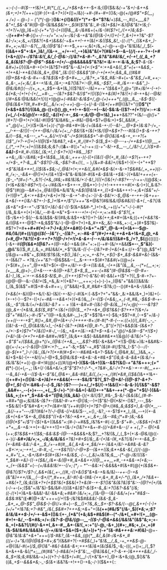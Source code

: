 +:-*(_-(_--#(*_$--+!&)+!_#(*(_((_+_/+$&+&++-_$+:&;(@($&:&_(-+"&*+*_/_-&++&(&+;+)+?(_+++(_((#-)(+-&+?+)(*(_()+/&)(-+#_-(#+_-#+(()&;-@(_+/_@_#$"+$(__$_)+/+)-@-)-($"(*(-_@-)__()&:+_(/()&(((+"(*+_-$+"$?&__/+)_$&_--_#((+___&?&"+!_$&-&"_#(@-@-(&!&*&$&!+-_$(#_($?&"&:_#-(&)+$&)+:&)_@&"&!+!&;(_-_+!+?_/+/_@_)&*+_((-(+*+"()-(+((@&__&-/&#&_+(+*_/&-(#_($?+!_/(++)&;&$_--/__(++#+!-#-__)()+-_/--+/+"+:+/_+-/&(-&-+&"&(_@(&-)+/()+$(-$?_&+)+*+?&"_-$?&)-/+;+;&_+/($&?(+&+_)_&&&(-_+_&_+_++!-+_+(&(_+:&(($&_&!_-((-/(*-_((&*&+_)-#+_+;+/&)--&?(__/&;(@$"&(-*-+_$_++-+;&(+/&_+/-@-+-@+"&!&)&/_/_$(__-((&&++$"+:&*_)&!_/(&-+__+/+-+!_-+)&)&"&(+?(#&!+$--&$-$(_(/_(-_++-_$?+$-(+#(+&+_((/_/+_-/$?&:&!(_&/_(-@&:-/(/&?+&-#-*-_&?&"&#&!&/_+(-+!_((_&_+?&_&(&)$?-@-@$"-$&&-*+(+/-*-@_&&&&&$"&?&!+:&:+-+:&:&_&;$?__-_&-(*&-&#+)+*(/_)((&+_#_-+(+!+(&?$?+#$"&_--&)+(+:(*$"+:++&+&((_$"+(+_-+&_&$_-+!++&)-*+&()&(&_&+_@&"_(&:()((-$&&$"(#-/-+(*+!+;&&_&_((#&#(@+$&+&-&_-#+--*&?&$(&+$-$+#+__-_/&?+_+"&$_#&:-#+*(+_-&"&$_/+#_++;-&_&-_+(+;&/_&+-+!&:&_(&+;-*&?()&?+:-@_#&_-$$?_--#_/&+-+-&&"_)-@&/&#()(--/(+_+_+_$_$+-&*(&_)(($?&!(--/&)+*+-+"($&&+?_@+"(#+/&!+-(-+!-&(*&;-(+!+(-(+/__+#-__--(&?+$&?-*&!_)$"+!()($(/++&(_#_)+?&!(+_/-#-++&_(-_-@&!(/_#+&&:_@&/&_&(+!(/_((_+!_@_@+(-#&*&!-*&/&$+/_@-(+)+++*(_(@__&__-&$-$((-@&(&&+?(#_#+#+$(*__&/+:+*(-++_)-@--(+(/_-&-((&*_/_++#_@((&?+"((__()$"(*(+&$+&$?(/((&&_@-((+()()_@_++!-+-$((--+(--&(-$&:&-(($?-_+(+?_/(/+:-*+:&(+*(*_/-*(+&(_@((+-+$()_-&((*(-+-_$&-+;&/_@-@+!&)_)++__+&&?$?$"+(&/_--@()+"(#+?_/-@+!+/+)&(-#(@$"&)&#&:_+-#&)-@&+$?_+_@&:+)+$(_&&(#_-+"_@(/+;_(+)($+(&+(_+)(-(*___@-#_&+#_$+$(&-/+*(&&&-+-/(-_-&!-__@+$+)&:&?-/+_-__/-*--&!()(--(++-@&/-/&/+(+:_/-$&!(&+(&(+!&/(@_+&$+?---#(&()+$-&-++?&/(--$&_+&---_+*-+_&(/+!(+&"-/+$(#(&&$+"-#-@()&)&*&-+_+-+?(+(($"_/+?-+()+(+!(@($+?&#&?_+&+_#_/(#+?-$($_$+:-@---*+-_/++&$+!(@___+(_(*_-+?+;+)+(((&$&;&;&?_-_/(__&___+-#((+"+/-++:((-_+"-_&!-*+$__--_/_/&!-/_/_)($+*_#-__&&)-__$+#_#-/((&(_(&;+!_(-$+?+)()+#&__)$?++&;_/&:-/&#&;+$+!&$&__)&;&:_+++-)(-((+((&((-@(+_#_(&(-+$?_(+-_++?+/+$-_+?-&__&"-$$?()-/&_-$&?-#+/_/($_--)_)($&_+#_-_&&)+/_/&$+!-)(+-(+"+*$?_+$"&)&&+*+!_(($(&_+_$&;-/_@&!+!+;++&((_&#(*&$_-&(+-&-+?_$&#&/_+_++)((-#_/+;-_-&&+-@()+)+/(&+!($_+&"&-&!&(_#-#(&+&-$&!&-+$&:-)(*_&&!+_+++(+-($-_-*(#+(-*-_&?(-(*&_(#&;+#&!&)&/+:(-&!_)(((+()&(+/-#$?+--/-+_+-/(@_$&;+(+!&*&!&!-#$?+!_(-(+*-/_#&_(*&++$++-+_@&*+)-)-/+!-*+++++#(*-&-)+)(_&:&?-@$"(#(@-*-*&#+)+*_@&*(@&+&/&"&;_+&$(@&!&*+_((+$_+&&+++!-*+;&+($&"+/-(+!(@+"_&+:++&$+/+&+)+?&-_-&-+"-#-(+:-)_/-&-$&!+:-$_@&-+-++-)&+++-&+&(-++(/&/-*&?+-_)-$_)+!&*+/$"(/+++"&*_@&?(#&!&*&/_@&#&)((-&_$+(_--$&?(/&(&+&"+$+-+"-/$"&!_)+)&(-&(-(_(*-$(&+&&#-*_)+!+&_-+((/+"+"-/-)-#(*(/&_&:&++(+)+)&/_--#-&-*&"+$-++--*+!_+_-(+($-$+;+:+#&-$"$?(_+*($-/&*+)-$(_(_--&:&(&$&-&!(#&;&:&$++&?()+?-(_&(++;&*_#+(&+&;((+_+(+&&?&-&/(@&+_+-@$?-*&;&$$"&/-)-@-@+?+)+&_#+*&;_&(-+#&_+:-(_+(#+$$?&)-#$?+?+#__++_#+#(*(____-+?-)_+&;_)(*+&_#((-(+&+"+/$"_@-&-*(+(&+--$_@-#&/_)&/(#+((/(@(_($(--)&"(-_-((&?-_+:-#&-$"(#+)++&;++&+_&+!&_+$_@_+&(+#_@+?&?((+$-++?+?(@-/+!+!(+&-&+-(--+/&/&_&!((&#+$_/+?_$(__@((((((-(-&+-_#__(@(&&*(@&?__++(@-+&(_-+&&:(#+"+:+((-+#-(&/++&&__($+--_$"&)(-_@__&"&(($_#_(_&_+_#&)&&(*_+$"(&_/&*-*((-(--(/&?+#-)+&(+&_+:(/+-$"(@_&$"+!(/_&_@+-+#&"+*_$(#&!$?&(&;+$()_)&(-_+;+_+-&?+_+$()-$+_&$-&&#+&(*-(&&-+-(&&_($?-*$?&;(++"&?_--@&$&&--(__&-*-++$(#+?_&&#(_+((@+_(+(_+$(#+_(++"_@+*&?+$(+-@+_+/&!-+-$-+((&:&&_-(++(&"(&__&_--(*+(__+;+;(+___&_@+)-_()+&---*-&(@-*&?_$+$_$__+*+-(*+#&"(#-@&$&--@-#+-&)-)_)&_+:+-+:&&&$-_&!_$_#-_((+++)$?+_(-&"&(-#(-&&(*+*+($"+?((_$-#-_+?_+_-(@_@-@--&:-_()&!+_($_+&_&:+!(*&?+-__+++;-(+)-)-)+_(@&"+"&&(((&&!&:(_(&_$(&$"+#($+#-_&_+#+$+:_/_-(/$"&&&)+$_#_#&#+:$?&;()--()(#+&+&-/(*&&(*-_(+&&(+-_&)(@++&/(-&)-(&)(-+-&)-/-#(&+:(*-*&$+?+"+"&&-_&:+&&/&*_)+)&)+(-(+-+!-)--$?+-((+/+-_#&--+&&+!+)(*&:_)&*__(+-(($-(+&&;_+_(-#_#&_-$&$-#-+-(&;_-$"(*&:&:(*+/+&((&)-&$?+-+!($&+-&_#+#-((_&(-@-_&(&__)+/+;_@(-----&?$?(@_&+-(*&!&_&$($_#$"+:(&(_+((@($__+?++&*_@$?&&(-$?+*+?(&+/+($"+"_#&)(*+;-#-/$"+"(@-+&;&;&#-__)+;$"+$$?&++(-$&;+$$?+#_(-+$"+/_&_-_)(*+*+((--+-+$"_#()+_&#_@+(&*-/-)+++*-#+:(#-#(*-#-(--+:((+)(/(_&#(-_-_-((&!-&-+()_@(&&!&/+)_-(*&(-(&?-*(#&*(@_#-*-_$"_(_(+?((_+&&_$(&-(&&+?+/+:-$+)$?+"+)&(()+#-/_--)&;_+&*+(&:-*&?+$-+&_-)+"_@(/+&(#--$"+!($+)(+&!-(&-(*+?++&#-_&#_#+/_#$?_(&;&*+:&$(-&&&#_#&*+!(&_@_)(-&?&(+"-)-+$"$"+/($&&_@+*(/+_(@&:(++&__-__&$?-#_$(-&*&&+"+!($-@&:_+_)&:+&&#&:-@(+-/+;+*-)-&(@-((#+:+?-__++"-*&;+$&"-+_#$"_(&_(#-#(/$?&_(-$"-)_--/(-___@-$(*+"_)-/-)&:_(&/+?(*+#(#+$+:-_-#&#&*_&+?-$&&-(_@&#_&(__)&&_+_-&)+$+&(-(+-+&!(/+/-@+$_$_@&/&$-*&+&:-&+#&+$"()&;&-&-&&+(&:&/-+(&_/&"&(+*+*((-@-#+!_#(@(+(*(*(#_/(@__+)-)($&-(&+!((&--&$?(&()_-+"&?&_+++;(*+"(*(*__(-()($+(_/-_+;($&+(/-)&&_+&/+;$"$"$?+!-/-*-_+?&#-_&/-/+?+*&:-*-+-#(__++---&_&(-+&--(($-_&+_-$"&(_@&+-_&&-#&!_&((_(+;-+_/(#(*&#_(($&(_)&++!&+-(__(++#+)+*()()&:-&+)&)_++_+&&*&(+--+-$&/$"$?(_$?-@+_&!-((@-*$?-&+?-@+!_$(*-(_/+:&#&_-$($--(-_$_/&!-)$?----_)_++/_/+$(/(-+!&&((+:-&-&-)(/(&$"-&$?_&&#+-_--(+)+---_+(__$-/+)-*__(#__-&&+(-&(()+-+"&&+_-++_(*-@+"+$(/-)(&&-(&&_+;(++*_$_+&&-&+"(@&;_)(&_&&)__-(_)(_+:&!(/$?_#&-_$-*&/-(_&&_(&(_(#-#-*+#_#+*_@+;&)&)&-_(&?+-(_(&&!-#_-++-@()&;-_-)+($"&!-@(*&!+-()&?_---_$&-+$&:&!(+$"&*_#+&+;+?+(&#+!&"(++#(@(_+)+?$?-@+/(#&_&;&$_$+)_&-@(*__--_&(/-++"---/$?(#&!+?_/-*_/-@&-(/+&_&($--_+()_-&?_-+-$?_$+*_)_(&_--+)(+-&(&+(+&+"&*-&_@&$$"((+&+?&(-*&*+_+:_&+;_(&--#&;(*+#-)&;-&&((@(*$"+/$"(-($(_+&+((&_&&"+:(#-)_-+#&$_/&?&*-#(-(/_$_-$"+#-_-/&$&+(+&?+*+__&-+&:_++(+-&/+++!()++(&-/_+()&?+_+&_+-#-((/+&_#+&--_$(/++(_+?-@($+&_(+*+;$?&$&++!($&;-&&:&$_-(@--_+&&&*&+&;$?__+?&!(&_/_(_$+(+:_&_-_@&/_@((-+-)(/-*__&#+)&/+;+_-/&;&/&/&__&+?&)+#+$(/&;_&-(+)&-(#_+&?(/&(+-+-&&_$-(+_-&_#&_-&&:_/-&+__$_/+-+#(#__&(_&+&-*_$&/++-)&&+/&!-+&#&-&-&?+$+:+;+;-++!__-#-#_-(_--+$&?_((/-/-@+$--(&++((&;&*+&&-&(_((/(-(@-+_#+"(_+_-&+/&#+$(#+(_&_)++&/&$_-(--_(_&)+/&?&;&__-(*-@-/&!(((&-*_$&#-+&)-((-+_($&/_/&*-&(@+#_&+&&++)(@__++__+#_-++&&-*(+&;--+_(+-(&&$"+*(--*_(+/&&&!&!+--$(/+;(*_/-*$"--_&&:+(-&&*&&+#(&+#(@(_+(&$&*-@&?(/$?+/$?-/_&&*(&(_+-_((#_-((+&()$"&*&-+_&:&/&)_--++_-*()-+&(&"&)+++/(&__(--$+/(*_#+++_&!-#(-&-(#&-(++;&+_#_&+/-*()_(&*_/+?&&+-+#&(+?_(&;&((&+?+(+$$?&(+$&*&(+?_+&*(#--+-$?()&"&(&?&)$"&:-*-$(@$?+(+/_(&(-/-+-(+;($&"+/&"&)-$&/&#-/(*((&+&)$?-&($+-&_&:+?()&?-&&"(/&;((-/(*+)+)&+&-&&&!-&(-&&+*&;+#&#-)&/+;+_(*(&-@--(*&(-&&/+(+*+"_#&$--&$&:_#&"(__(-#__(@+:&"++++(/+!($-/&?&$_#&&&(-(&&-$_&-_&*_+_@-$$"_@&$-)-@_/_/+:_#+)-*-$__()+?&_&;_$+-$?-&&/(--@(_&++(-(-)+(+/+"+!&?&;+?-#&"_/&(_$&#+?+++_&;_+&*+"+(&__(++(#&/$"(/&-_$_)(*&;+;$?&!&/&*+$-)+/_-+-&$+(()&:(+-_(*&"(+&;&$+#&$(#--(*-/&*(_+#+!(+__(@-#+!+-&/_--$+#&;+/+:_(&?-$-@&/(@--__-(($-/-@&+&&(/_&&!&"(&$"&;+;+-&_+(+&&?(/(#(/-&+*(_&+-#__&*-(&!(_+:+"(/-@_-&+_)(#+;_#&;+_(+_+(#(&-$&!&#&/&&&)&-_((*-*+/&!&_+$&+($+;&/+)_)+*(-+"(&-#&+++&:+#_)&)-__@+*-@&"&!&:&"+&+"+*++(/_$-#&?_(&-+&&_(@(*__&(_&(#-/&+&*_#(((+-)+"&/(@(@&$+#+;&"_)(&&#+?(-+#_$&(_)+"&!&__/_&_-+_+*&$-@-+_@((&/-#(_+_(/_$_@()&"-#&(-&&&-&+;+++!&)&*(&($&)_$_-&;-(((_+()+;_/(_$?&+&++&-&(_(*+;__(#(#&"-)-#&&(+(+$"&:__-@&)&&(_+?-&-*-)&*+*+&&/_/-&_$+!&;&;_#&!&&_-_+_)+)(_+?-/-&($+/+#(__/-/(+&"&++)_@+:&+&;(@_$()&"&((*&_+$--&&&*&;-_-$(&+:&*&?&-+!++()-+&;-/-)($&*+(_:_:
